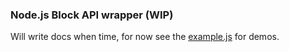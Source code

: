 ### Node.js Block API wrapper (WIP)

Will write docs when time, for now see the [example.js](https://github.com/stormpat/node-blockr/blob/master/example.js) for demos.


